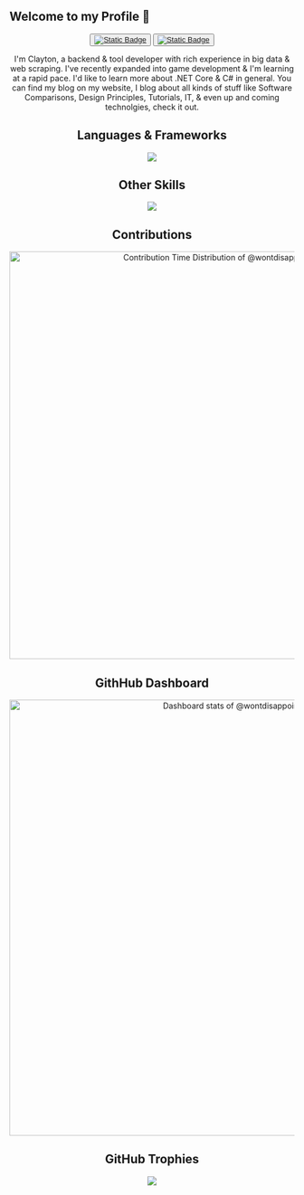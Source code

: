 ## Welcome to my Profile 👋
<div align="center">
        <div>
        <button>
            <a href="https://twitter.com/wontdisappoint_">
                <img alt="Static Badge" src="https://img.shields.io/badge/twitter-x?style=for-the-badge&logo=x&logoColor=%23000000&logoSize=15&label=%40wontdisappoint_&labelColor=%23657786&color=%23000000">
            </a>
        </button>
        <button>
            <a href="https://stackoverflow.com/users/22540821/wontdisappoint">
                <img alt="Static Badge" src="https://img.shields.io/badge/stackoverflow-stackoverflow?style=for-the-badge&logo=stackoverflow&logoColor=%23F58025&logoSize=15&label=%40wontdisappoint&labelColor=%20%09%23657786&color=%23F58025&link=https%3A%2F%2Fstackoverflow.com%2Fusers%2F22540821%2Fwontdisappoint">
            </a>
        </button>
        </div>
    <p>
    <span>
    I'm Clayton, a backend & tool developer with rich experience in big data & web scraping. I've recently expanded into game development & I'm learning at a rapid pace. I'd like to learn more about .NET Core & C# in general. You can find my blog on my website, I blog about all kinds of stuff like Software Comparisons, Design Principles, Tutorials, IT, & even up and coming technolgies, check it out.
    </span>
    </p>
            
## Languages & Frameworks
<div>
<p>
            <a href="https://skillicons.dev">
                <img src="https://skillicons.dev/icons?i=html,css,js,cs,dotnet,php,laravel" />
            </a>
        </p>
        
## Other Skills
<p>
            <a href="https://skillicons.dev">
                <img src="https://skillicons.dev/icons?i=git,linux,unity,rider,neovim,regex,sqlite,mysql&theme=dark" />
            </a>
        </p>
    
</div>
        
  ## Contributions
  <div>
  <a href="https://next.ossinsight.io/widgets/official/analyze-user-contribution-time-distribution?period=past_1_year&user_id=40035603" target="_blank" style="display: block" align="center">
        <picture>
          <source media="(prefers-color-scheme: dark)" srcset="https://next.ossinsight.io/widgets/official/analyze-user-contribution-time-distribution/thumbnail.png?period=past_1_year&user_id=40035603&image_size=auto&color_scheme=dark" width="721" height="auto">
          <img alt="Contribution Time Distribution of @wontdisappoint" src="https://next.ossinsight.io/widgets/official/analyze-user-contribution-time-distribution/thumbnail.png?period=past_1_year&user_id=40035603&image_size=auto&color_scheme=dark" width="721" height="auto">
        </picture>
      </a>
        
  ## GithHub Dashboard
  <a href="https://next.ossinsight.io/widgets/official/compose-user-dashboard-stats?user_id=40035603" target="_blank" style="display: block" align="center">
        <picture>
          <source media="(prefers-color-scheme: dark)" srcset="https://next.ossinsight.io/widgets/official/compose-user-dashboard-stats/thumbnail.png?user_id=40035603&image_size=auto&color_scheme=dark" width="771" height="auto">
          <img alt="Dashboard stats of @wontdisappoint" src="https://next.ossinsight.io/widgets/official/compose-user-dashboard-stats/thumbnail.png?user_id=40035603&image_size=auto&color_scheme=dark" width="771" height="auto">
        </picture>
      </a>
        
  ## GitHub Trophies
  <img src="https://github-profile-trophy.vercel.app/?username=madushadhanushka&theme=juicyfresh&no-bg=true" />
    </div>
    </div>
